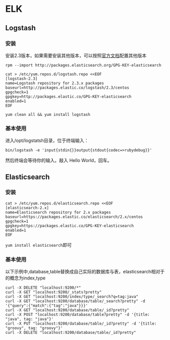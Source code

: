 # ELK

## Logstash

### 安装

安装2.3版本，如果需要安装其他版本，可以按照[官方文档](https://www.elastic.co/guide/en/logstash/current/index.html)配置其他版本

`rpm --import http://packages.elasticsearch.org/GPG-KEY-elasticsearch`

```shell
cat > /etc/yum.repos.d/logstash.repo <<EOF
[logstash-2.3]
name=Logstash repository for 2.3.x packages
baseurl=http://packages.elastic.co/logstash/2.3/centos
gpgcheck=1
gpgkey=http://packages.elastic.co/GPG-KEY-elasticsearch
enabled=1
EOF
```

`yum clean all && yum install logstash`

### 基本使用

进入/opt/logstatsh目录，位于终端输入：

`bin/logstash -e 'input{stdin{}}output{stdout{codec=>rubydebug}}'`

然后终端会等待你的输入。敲入 Hello World，回车。

## Elasticsearch

### 安装

```shell
cat > /etc/yum.repos.d/elasticsearch.repo <<EOF
[elasticsearch-2.x]
name=Elasticsearch repository for 2.x packages
baseurl=https://packages.elastic.co/elasticsearch/2.x/centos
gpgcheck=1
gpgkey=https://packages.elastic.co/GPG-KEY-elasticsearch
enabled=1
EOF
```

`yum install elasticsearch`即可

### 基本使用

以下示例中,database,table替换成自己实际的数据库与表，elasticsearch相对于的概念为index,type

```shell
curl -X DELETE "localhost:9200/*"
curl -X GET "localhost:9200/_stats?pretty"
curl -X GET "localhost:9200/index/type/_search?q=tag:java"
curl -X GET "localhost:9200/database/table/_search?pretty" -d '{"query":{"match":{"tag":"java"}}}'
curl -X GET "localhost:9200/database/table/_id?pretty"
curl -X POST "localhost:9200/database/table?pretty" -d '{title: "java", tag: "java"}'
curl -X PUT "localhost:9200/database/table/_id?pretty" -d '{title: "groovy", tag: "groovy"}'
curl -X DELETE "localhost:9200/database/table/_id?pretty"
```
